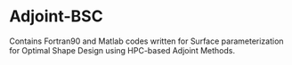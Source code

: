 # Adjoint-BSC

Contains Fortran90 and Matlab codes written for Surface parameterization for Optimal Shape Design using HPC-based Adjoint Methods.
